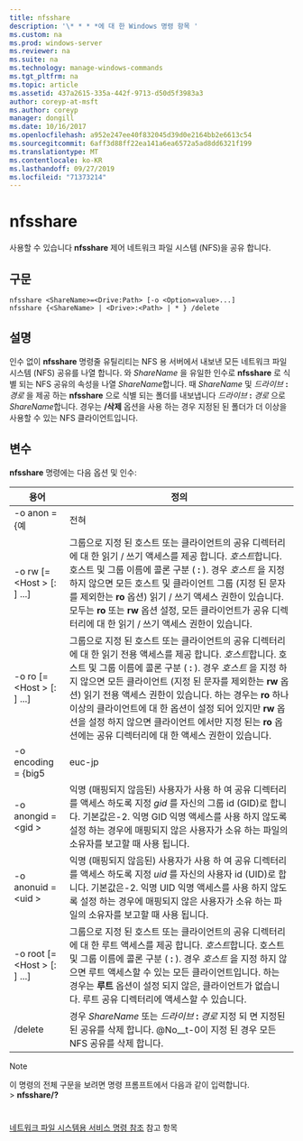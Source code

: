 ```yaml
---
title: nfsshare
description: '\* * * *에 대 한 Windows 명령 항목 '
ms.custom: na
ms.prod: windows-server
ms.reviewer: na
ms.suite: na
ms.technology: manage-windows-commands
ms.tgt_pltfrm: na
ms.topic: article
ms.assetid: 437a2615-335a-442f-9713-d50d5f3983a3
author: coreyp-at-msft
ms.author: coreyp
manager: dongill
ms.date: 10/16/2017
ms.openlocfilehash: a952e247ee40f832045d39d0e2164bb2e6613c54
ms.sourcegitcommit: 6aff3d88ff22ea141a6ea6572a5ad8dd6321f199
ms.translationtype: MT
ms.contentlocale: ko-KR
ms.lasthandoff: 09/27/2019
ms.locfileid: "71373214"
---
```

# <a name="nfsshare"></a>nfsshare



사용할 수 있습니다 **nfsshare** 제어 네트워크 파일 시스템 (NFS)을 공유 합니다.

## <a name="syntax"></a>구문

```
nfsshare <ShareName>=<Drive:Path> [-o <Option=value>...]
nfsshare {<ShareName> | <Drive>:<Path> | * } /delete
```

## <a name="description"></a>설명

인수 없이 **nfsshare** 명령줄 유틸리티는 NFS 용 서버에서 내보낸 모든 네트워크 파일 시스템 (NFS) 공유를 나열 합니다. 와 *ShareName* 을 유일한 인수로 **nfsshare** 로 식별 되는 NFS 공유의 속성을 나열 *ShareName*합니다. 때 *ShareName* 및 <em>드라이브</em> **:** <em>경로</em> 을 제공 하는 **nfsshare** 으로 식별 되는 폴더를 내보냅니다 <em>드라이브</em> **:** <em>경로</em> 으로 *ShareName*합니다. 경우는 **/삭제** 옵션을 사용 하는 경우 지정된 된 폴더가 더 이상을 사용할 수 있는 NFS 클라이언트입니다.

## <a name="options"></a>변수

**nfsshare** 명령에는 다음 옵션 및 인수:


|             용어              |                                                                                                                                                                                                                      정의                                                                                                                                                                                                                       |
|-------------------------------|-------------------------------------------------------------------------------------------------------------------------------------------------------------------------------------------------------------------------------------------------------------------------------------------------------------------------------------------------------------------------------------------------------------------------------------------------------|
|         -o anon = {예          |                                                                                                                                                                                                                          전혀                                                                                                                                                                                                                          |
|  -o rw [= \<Host > [: <Host>] ...]  |                       그룹으로 지정 된 호스트 또는 클라이언트의 공유 디렉터리에 대 한 읽기 / 쓰기 액세스를 제공 합니다. *호스트*합니다. 호스트 및 그룹 이름에 콜론 구분 ( **:** ). 경우 *호스트* 을 지정 하지 않으면 모든 호스트 및 클라이언트 그룹 (지정 된 문자를 제외한는 **ro** 옵션) 읽기 / 쓰기 액세스 권한이 있습니다. 모두는 **ro** 또는 **rw** 옵션 설정, 모든 클라이언트가 공유 디렉터리에 대 한 읽기 / 쓰기 액세스 권한이 있습니다.                       |
|  -o ro [= \<Host > [: <Host>] ...]  | 그룹으로 지정 된 호스트 또는 클라이언트의 공유 디렉터리에 대 한 읽기 전용 액세스를 제공 합니다. *호스트*합니다. 호스트 및 그룹 이름에 콜론 구분 ( **:** ). 경우 *호스트* 을 지정 하지 않으면 모든 클라이언트 (지정 된 문자를 제외한는 **rw** 옵션) 읽기 전용 액세스 권한이 있습니다. 하는 경우는 **ro** 하나 이상의 클라이언트에 대 한 옵션이 설정 되어 있지만 **rw** 옵션을 설정 하지 않으면 클라이언트 에서만 지정 된는 **ro** 옵션에는 공유 디렉터리에 대 한 액세스 권한이 있습니다. |
|       -o encoding = {big5       |                                                                                                                                                                                                                        euc-jp                                                                                                                                                                                                                         |
|       -o anongid = \<gid >       |                                                                                     익명 (매핑되지 않음된) 사용자가 사용 하 여 공유 디렉터리를 액세스 하도록 지정 *gid* 를 자신의 그룹 id (GID)로 합니다. 기본값은-2. 익명 GID 익명 액세스를 사용 하지 않도록 설정 하는 경우에 매핑되지 않은 사용자가 소유 하는 파일의 소유자를 보고할 때 사용 됩니다.                                                                                      |
|      -o anonuid = \<uid >       |                                                                                      익명 (매핑되지 않음된) 사용자가 사용 하 여 공유 디렉터리를 액세스 하도록 지정 *uid* 를 자신의 사용자 id (UID)로 합니다. 기본값은-2. 익명 UID 익명 액세스를 사용 하지 않도록 설정 하는 경우에 매핑되지 않은 사용자가 소유 하는 파일의 소유자를 보고할 때 사용 됩니다.                                                                                      |
| -o root [= \<Host > [: <Host>] ...] |                                                                         그룹으로 지정 된 호스트 또는 클라이언트의 공유 디렉터리에 대 한 루트 액세스를 제공 합니다. *호스트*합니다. 호스트 및 그룹 이름에 콜론 구분 ( **:** ). 경우 *호스트* 을 지정 하지 않으면 루트 액세스할 수 있는 모든 클라이언트입니다. 하는 경우는 **루트** 옵션이 설정 되지 않은, 클라이언트가 없습니다. 루트 공유 디렉터리에 액세스할 수 있습니다.                                                                         |
|            /delete            |                                                                                                                                                       경우 *ShareName* 또는 <em>드라이브</em> **:** <em>경로</em> 지정 되 면 지정된 된 공유를 삭제 합니다. @No__t-0이 지정 된 경우 모든 NFS 공유를 삭제 합니다.                                                                                                                                                       |

> [!NOTE]
> 이 명령의 전체 구문을 보려면 명령 프롬프트에서 다음과 같이 입력합니다.</br>> **nfsshare/?**

# #

[네트워크 파일 시스템용 서비스 명령 참조](services-for-network-file-system-command-reference.md) 참고 항목